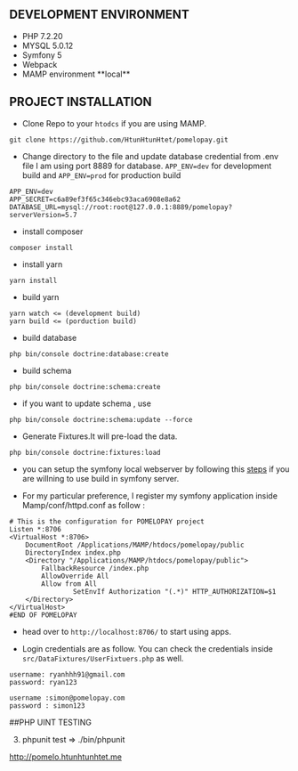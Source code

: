 ## DEVELOPMENT ENVIRONMENT
<ul>
    <li>PHP 7.2.20</li>
    <li>MYSQL 5.0.12</li>
    <li>Symfony 5 </li>
    <li>Webpack </li> 
    <li>MAMP environment **local**</li>
</ul>

## PROJECT INSTALLATION

* Clone Repo to your ```htodcs``` if you are using MAMP. 
```genericsql
git clone https://github.com/HtunHtunHtet/pomelopay.git
```

* Change directory to the file and update database credential from .env file I am using port 8889 for database. ``APP_ENV=dev`` for development build and ``APP_ENV=prod`` for production build
```.dotenv
APP_ENV=dev
APP_SECRET=c6a89ef3f65c346ebc93aca6908e8a62
DATABASE_URL=mysql://root:root@127.0.0.1:8889/pomelopay?serverVersion=5.7
```


* install composer
```composer log
composer install
```

* install yarn 
```yarn
yarn install
```

* build yarn

```
yarn watch <= (development build) 
yarn build <= (porduction build) 
```

* build database 

````
php bin/console doctrine:database:create
````

* build schema

```
php bin/console doctrine:schema:create
```

* if you want to update schema , use
```
php bin/console doctrine:schema:update --force

```

* Generate Fixtures.It will pre-load the data. 

```genericsql
php bin/console doctrine:fixtures:load
```

* you can setup the symfony local webserver by following this 
[steps](https://symfony.com/doc/current/setup/symfony_server.html) if you are willning to use build in symfony server.

* For my particular preference, I register my symfony application inside Mamp/conf/httpd.conf as follow :

```genericsql
# This is the configuration for POMELOPAY project
Listen *:8706
<VirtualHost *:8706>
    DocumentRoot /Applications/MAMP/htdocs/pomelopay/public
    DirectoryIndex index.php
    <Directory "/Applications/MAMP/htdocs/pomelopay/public">
        FallbackResource /index.php
        AllowOverride All
        Allow from All
				SetEnvIf Authorization "(.*)" HTTP_AUTHORIZATION=$1
    </Directory>
</VirtualHost>
#END OF POMELOPAY
```

* head over to ``http://localhost:8706/`` to start using apps.

* Login credentials are as follow. You can check the credentials inside ``src/DataFixtures/UserFixtuers.php`` as well.

```genericsql
username: ryanhhh91@gmail.com
password: ryan123

username :simon@pomelopay.com
password : simon123
```


##PHP UINT TESTING

3) phpunit test =>  ./bin/phpunit


http://pomelo.htunhtunhtet.me